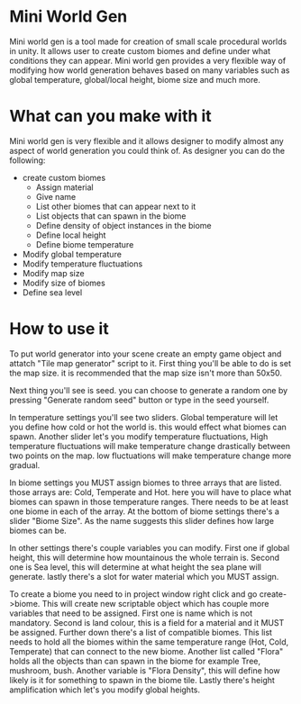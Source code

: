 
# Mini World Gen

Mini world gen is a tool made for creation of small scale procedural worlds in unity. It allows user to create custom biomes and define under what conditions they can appear. Mini world gen provides a very flexible way of modifying how world generation behaves based on many variables such as global temperature, global/local height, biome size and much more.

# What can you make with it

Mini world gen is very flexible and it allows designer to modify almost any aspect of world generation you could think of. As designer you can do the following:

* create custom biomes
    * Assign material
    * Give name
    * List other biomes that can appear next to it
    * List objects that can spawn in the biome
    * Define density of object instances in the biome
    * Define local height
    * Define biome temperature
* Modify global temperature
* Modify temperature fluctuations
* Modify map size
* Modify size of biomes
* Define sea level

# How to use it

To put world generator into your scene create an empty game object and attatch "Tile map generator" script to it.
First thing you'll be able to do is set the map size. it is recommended that the map size isn't more than 50x50.

 Next thing you'll see is seed. you can choose to generate a random one by pressing "Generate random seed" button or type in the seed yourself.

 In temperature settings you'll see two sliders. Global temperature will let you define how cold or hot the world is. this would effect what biomes can spawn. Another slider let's you modify temperature fluctuations, High temperature fluctuations will make temperature change drastically between two points on the map. low fluctuations will make temperature change more gradual.

 In biome settings you MUST assign biomes to three arrays that are listed. those arrays are: Cold, Temperate and Hot. here you will have to place what biomes can spawn in those temperature ranges. There needs to be at least one biome in each of the array. At the bottom of biome settings there's a slider "Biome Size". As the name suggests this slider defines how large biomes can be.

 In other settings there's couple variables you can modify. First one if global height, this will determine how mountainous the whole terrain is. Second one is Sea level, this will determine at what height the sea plane will generate. lastly there's a slot for water material which you MUST assign.

 To create a biome you need to in project window right click and go create->biome. This will create new scriptable object which has couple more variables that need to be assigned. First one is name which is not mandatory. Second is land colour, this is a field for a material and it MUST be assigned. Further down there's a list of compatible biomes. This list needs to hold all the biomes within the same temperature range (Hot, Cold, Temperate) that can connect to the new biome. Another list called "Flora" holds all the objects than can spawn in the biome for example Tree, mushroom, bush. Another variable is "Flora Density", this will define how likely is it for something to spawn in the biome tile. Lastly there's height amplification which let's you modify global heights.  
